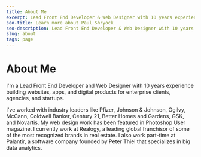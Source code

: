 ```yaml
---
title: About Me
excerpt: Lead Front End Developer & Web Designer with 10 years experience building websites, apps, and digital products for enterprise clients, agencies & startups.
seo-title: Learn more about Paul Shryock
seo-description: Lead Front End Developer & Web Designer with 10 years experience building websites, apps, and digital products for enterprise clients, agencies & startups.
slug: about
tags: page
---
```


# About Me

I'm a Lead Front End Developer and Web Designer with 10 years experience building websites, apps, and digital products for enterprise clients, agencies, and startups.

I've worked with industry leaders like Pfizer, Johnson & Johnson, Ogilvy, McCann, Coldwell Banker, Century 21, Better Homes and Gardens, GSK, and Novartis. My web design work has been featured in Photoshop User magazine. I currently work at Realogy, a leading global franchisor of some of the most recognized brands in real estate. I also work part-time at Palantir, a software company founded by Peter Thiel that specializes in big data analytics.